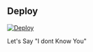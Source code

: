 ## Deploy
[![Deploy](https://www.herokucdn.com/deploy/button.svg)](https://heroku.com/deploy)

<!--Bored actually-->
Let's Say
"I dont Know You"
